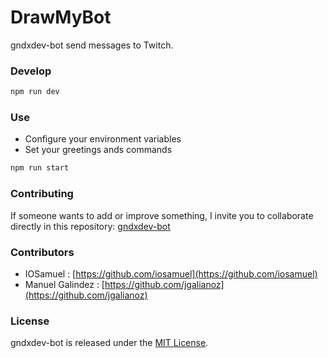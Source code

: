 # DrawMyBot

gndxdev-bot send messages to Twitch.

### Develop

```bash
npm run dev
```

### Use

- Configure your environment variables
- Set your greetings ands commands

```bash
npm run start
```

### Contributing
If someone wants to add or improve something, I invite you to collaborate directly in this repository: [gndxdev-bot](https://github.com/gndx/gndxdev-bot/)

### Contributors

- IOSamuel : [https://github.com/iosamuel](https://github.com/iosamuel)
- Manuel Galindez : [https://github.com/jgalianoz](https://github.com/jgalianoz)

### License
gndxdev-bot is released under the [MIT License](https://opensource.org/licenses/MIT).
